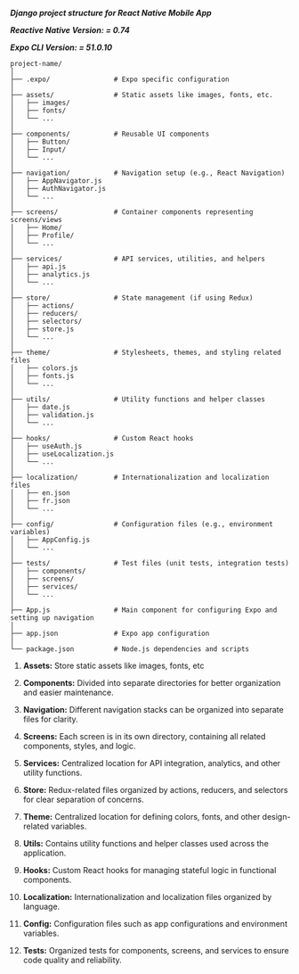 ***Django project structure for React Native Mobile App***

***Reactive Native Version: = 0.74***

***Expo CLI Version: = 51.0.10***

```
project-name/
│
├── .expo/                # Expo specific configuration
│
├── assets/               # Static assets like images, fonts, etc.
│   ├── images/
│   ├── fonts/
│   └── ...
│
├── components/           # Reusable UI components
│   ├── Button/
│   ├── Input/
│   └── ...
│
├── navigation/           # Navigation setup (e.g., React Navigation)
│   ├── AppNavigator.js
│   ├── AuthNavigator.js
│   └── ...
│
├── screens/              # Container components representing screens/views
│   ├── Home/
│   ├── Profile/
│   └── ...
│
├── services/             # API services, utilities, and helpers
│   ├── api.js
│   ├── analytics.js
│   └── ...
│
├── store/                # State management (if using Redux)
│   ├── actions/
│   ├── reducers/
│   ├── selectors/
│   ├── store.js
│   └── ...
│
├── theme/                # Stylesheets, themes, and styling related files
│   ├── colors.js
│   ├── fonts.js
│   └── ...
│
├── utils/                # Utility functions and helper classes
│   ├── date.js
│   ├── validation.js
│   └── ...
│
├── hooks/                # Custom React hooks
│   ├── useAuth.js
│   ├── useLocalization.js
│   └── ...
│
├── localization/         # Internationalization and localization files
│   ├── en.json
│   ├── fr.json
│   └── ...
│
├── config/               # Configuration files (e.g., environment variables)
│   ├── AppConfig.js
│   └── ...
│
├── tests/                # Test files (unit tests, integration tests)
│   ├── components/
│   ├── screens/
│   ├── services/
│   └── ...
│
├── App.js                # Main component for configuring Expo and setting up navigation
│
├── app.json              # Expo app configuration
│
└── package.json          # Node.js dependencies and scripts
```

1. **Assets:** Store static assets like images, fonts, etc

2. **Components:** Divided into separate directories for better organization and easier maintenance.

3. **Navigation:** Different navigation stacks can be organized into separate files for clarity.

4. **Screens:** Each screen is in its own directory, containing all related components, styles, and logic.

5. **Services:** Centralized location for API integration, analytics, and other utility functions.

6. **Store:** Redux-related files organized by actions, reducers, and selectors for clear separation of concerns.

7. **Theme:** Centralized location for defining colors, fonts, and other design-related variables.

8. **Utils:** Contains utility functions and helper classes used across the application.

9. **Hooks:** Custom React hooks for managing stateful logic in functional components.

10. **Localization:** Internationalization and localization files organized by language.

11. **Config:** Configuration files such as app configurations and environment variables.

12. **Tests:** Organized tests for components, screens, and services to ensure code quality and reliability.
